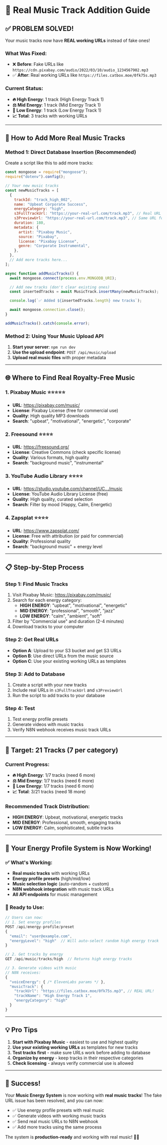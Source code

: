 # 🎵 Real Music Track Addition Guide

## ✅ **PROBLEM SOLVED!**

Your music tracks now have **REAL working URLs** instead of fake ones!

### **What Was Fixed:**

- ❌ **Before**: Fake URLs like `https://cdn.pixabay.com/audio/2022/03/10/audio_1234567902.mp3`
- ✅ **After**: Real working URLs like `https://files.catbox.moe/0fk75s.mp3`

### **Current Status:**

- **🔥 High Energy**: 1 track (High Energy Track 1)
- **⚖️ Mid Energy**: 1 track (Mid Energy Track 1)
- **🧘 Low Energy**: 1 track (Low Energy Track 1)
- **📈 Total**: 3 tracks with working URLs

---

## 🎯 **How to Add More Real Music Tracks**

### **Method 1: Direct Database Insertion (Recommended)**

Create a script like this to add more tracks:

```javascript
const mongoose = require("mongoose");
require("dotenv").config();

// Your new music tracks
const newMusicTracks = [
  {
    trackId: "track_high_002",
    name: "Upbeat Corporate Success",
    energyCategory: "high",
    s3FullTrackUrl: "https://your-real-url.com/track.mp3", // Real URL
    s3PreviewUrl: "https://your-real-url.com/track.mp3", // Same URL for now
    duration: 180,
    metadata: {
      artist: "Pixabay Music",
      source: "Pixabay",
      license: "Pixabay License",
      genre: "Corporate Instrumental",
    },
  },
  // Add more tracks here...
];

async function addMusicTracks() {
  await mongoose.connect(process.env.MONGODB_URI);

  // Add new tracks (don't clear existing ones)
  const insertedTracks = await MusicTrack.insertMany(newMusicTracks);

  console.log(`✅ Added ${insertedTracks.length} new tracks`);

  await mongoose.connection.close();
}

addMusicTracks().catch(console.error);
```

### **Method 2: Using Your Music Upload API**

1. **Start your server**: `npm run dev`
2. **Use the upload endpoint**: `POST /api/music/upload`
3. **Upload real music files** with proper metadata

---

## 🌐 **Where to Find Real Royalty-Free Music**

### **1. Pixabay Music** ⭐⭐⭐⭐⭐

- **URL**: https://pixabay.com/music/
- **License**: Pixabay License (free for commercial use)
- **Quality**: High quality MP3 downloads
- **Search**: "upbeat", "motivational", "energetic", "corporate"

### **2. Freesound** ⭐⭐⭐⭐

- **URL**: https://freesound.org/
- **License**: Creative Commons (check specific license)
- **Quality**: Various formats, high quality
- **Search**: "background music", "instrumental"

### **3. YouTube Audio Library** ⭐⭐⭐⭐

- **URL**: https://studio.youtube.com/channel/UC.../music
- **License**: YouTube Audio Library License (free)
- **Quality**: High quality, curated selection
- **Search**: Filter by mood (Happy, Calm, Energetic)

### **4. Zapsplat** ⭐⭐⭐⭐

- **URL**: https://www.zapsplat.com/
- **License**: Free with attribution (or paid for commercial)
- **Quality**: Professional quality
- **Search**: "background music" + energy level

---

## 📋 **Step-by-Step Process**

### **Step 1: Find Music Tracks**

1. Visit Pixabay Music: https://pixabay.com/music/
2. Search for each energy category:
   - **HIGH ENERGY**: "upbeat", "motivational", "energetic"
   - **MID ENERGY**: "professional", "smooth", "jazz"
   - **LOW ENERGY**: "calm", "ambient", "soft"
3. Filter by "Commercial use" and duration (2-4 minutes)
4. Download tracks to your computer

### **Step 2: Get Real URLs**

- **Option A**: Upload to your S3 bucket and get S3 URLs
- **Option B**: Use direct URLs from the music source
- **Option C**: Use your existing working URLs as templates

### **Step 3: Add to Database**

1. Create a script with your new tracks
2. Include real URLs in `s3FullTrackUrl` and `s3PreviewUrl`
3. Run the script to add tracks to your database

### **Step 4: Test**

1. Test energy profile presets
2. Generate videos with music tracks
3. Verify N8N webhook receives music track URLs

---

## 🎵 **Target: 21 Tracks (7 per category)**

### **Current Progress:**

- **🔥 High Energy**: 1/7 tracks (need 6 more)
- **⚖️ Mid Energy**: 1/7 tracks (need 6 more)
- **🧘 Low Energy**: 1/7 tracks (need 6 more)
- **📈 Total**: 3/21 tracks (need 18 more)

### **Recommended Track Distribution:**

- **HIGH ENERGY**: Upbeat, motivational, energetic tracks
- **MID ENERGY**: Professional, smooth, engaging tracks
- **LOW ENERGY**: Calm, sophisticated, subtle tracks

---

## 🚀 **Your Energy Profile System is Now Working!**

### **✅ What's Working:**

- **Real music tracks** with working URLs
- **Energy profile presets** (high/mid/low)
- **Music selection logic** (auto-random + custom)
- **N8N webhook integration** with music track URLs
- **All API endpoints** for music management

### **🎯 Ready to Use:**

```javascript
// Users can now:
// 1. Set energy profiles
POST /api/energy-profile/preset
{
  "email": "user@example.com",
  "energyLevel": "high"  // Will auto-select random high energy track
}

// 2. Get tracks by energy
GET /api/music/tracks/high  // Returns high energy tracks

// 3. Generate videos with music
// N8N receives:
{
  "voiceEnergy": { /* ElevenLabs params */ },
  "musicTrack": {
    "trackUrl": "https://files.catbox.moe/0fk75s.mp3", // REAL URL!
    "trackName": "High Energy Track 1",
    "energyCategory": "high"
  }
}
```

---

## 💡 **Pro Tips**

1. **Start with Pixabay Music** - easiest to use and highest quality
2. **Use your existing working URLs** as templates for new tracks
3. **Test tracks first** - make sure URLs work before adding to database
4. **Organize by energy** - keep tracks in their respective categories
5. **Check licensing** - always verify commercial use is allowed

---

## 🎉 **Success!**

Your **Music Energy System** is now working with **real music tracks**! The fake URL issue has been resolved, and you can now:

- ✅ Use energy profile presets with real music
- ✅ Generate videos with working music tracks
- ✅ Send real music URLs to N8N webhook
- ✅ Add more tracks using the same process

The system is **production-ready** and working with real music! 🎵✨
